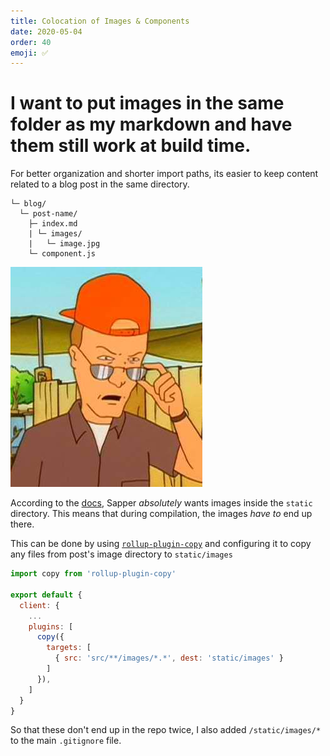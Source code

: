 ```yaml
---
title: Colocation of Images & Components
date: 2020-05-04
order: 40
emoji: ✅
---
```


# I want to put images in the same folder as my markdown and have them still work at build time.

For better organization and shorter import paths, its easier to keep content related to a blog post in the same directory.

``` text
└─ blog/
  └─ post-name/
    ├─ index.md
    | └─ images/
    |   └─ image.jpg
    └─ component.js
```

<img alt="Dale Gribble" src="images/_image.jpg" />

According to the [docs](https://sapper.svelte.dev/docs#static), Sapper _absolutely_ wants images inside the `static` directory. This means that during compilation, the images _have to_ end up there.

This can be done by using [`rollup-plugin-copy`](https://www.npmjs.com/package/rollup-plugin-copy) and configuring it to copy any files from post's image directory to `static/images`

``` javascript
import copy from 'rollup-plugin-copy'

export default {
  client: {
    ...
    plugins: [
      copy({
        targets: [
          { src: 'src/**/images/*.*', dest: 'static/images' }
        ]
      }),
    ]
  }
}
```

So that these don't end up in the repo twice, I also added `/static/images/*` to the main `.gitignore` file.